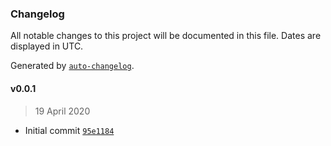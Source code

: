 ### Changelog

All notable changes to this project will be documented in this file. Dates are displayed in UTC.

Generated by [`auto-changelog`](https://github.com/CookPete/auto-changelog).

#### v0.0.1

> 19 April 2020

- Initial commit [`95e1184`](https://github.com/Aquilio/gatsby-plugin-plausible/commit/95e11846c97e032e6b8f00456f2ad9e7f87d653e)
